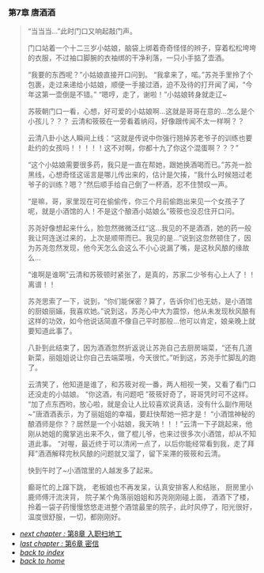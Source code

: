 ### 第7章 唐酒酒

>“当当当...”此时门口又响起敲门声。
>
>门口站着一个十二三岁小姑娘，脑袋上绑着奇奇怪怪的辫子，穿着松松垮垮的衣服，不过袖口脚腕的衣袖绑的干净利落，一只小手掂了壶酒。
>
>“我要的东西呢？”小姑娘直接开口问到。
“我拿来了，喏。”苏尧手里拎了个包裹，走过来递给小姑娘，顺便一手接过酒，迫不及待的打开闻了闻，“今年这第一壶倒是不错。”
“嗯哼，走了，谢啦！”小姑娘转身就走辽~
>
>苏筱朝门口一看，心想，好可爱的小姑娘啊...这就是哥哥在意的...怎么是个小孩儿？？？
>云清和筱筱在一旁看着纳闷，好像跟传闻不太一样啊？？
>
>云清八卦小达人瞬间上线：“这就是传说中你强行翘掉苏老爷子的训练也要赴约的女孩吗！！！！！这不对啊，你都十九了你这个混蛋啊？？？”
>
>“这个小姑娘需要很多药，我只是一直在帮她，跟她换酒喝而已。”苏尧一脸黑线，心想奇怪这谣言是哪儿传出来的，估计是欠揍，“我什么时候翘过老爷子的训练？嗯？”然后顺手给自己倒了一杯酒，忍不住赞叹一声。
>
>“是嘛，哥，家里现在可在偷偷传，你三个月前偷跑出来见一个女孩子了呢，就是小酒馆的人！不是这个酿酒小姑娘么”筱筱也没忍住开口问。
>
>苏尧好像想起来什么，脸忽然微微泛红“这...我见的不是酒酒，她的药一般我让阿连送过来的，上次是顺带而已。我见的是...”说到这忽然顿住了，因为苏尧忽然发现，他今天怎么会这么不小心说漏了嘴，是这秋风酿的缘故么...
>
>“谁啊是谁啊”云清和苏筱顿时紧张了，是真的，苏家二少爷有心上人了！！离谱！！
>
>苏尧思索了一下，说到，“你们能保密？算了，告诉你们也无妨，是小酒馆的厨娘丽婳，我喜欢她。”说到这，苏尧心中大为震惊，他从未发现秋风酿有这样的功效，如今他说话简直不像自己平时那般...他可以肯定，娘亲晚上就要知道此事了。
>
>八卦到此结束了，因为酒酒忽然折返说让苏尧自己去厨房端菜，“还有几道新菜，丽姐姐说让你自己去端菜哦，今天很忙。”听到这，苏尧手忙脚乱的跑了。
>
>云清笑了，他知道是谁了，和苏筱对视一番，两人相视一笑，又看了看门口还没走的小姑娘。
>“你这酒，有问题吧 ”筱筱好奇了，哥哥凭时可不这样。
>“加了点东西哟，放心啦，就是会让人比较喜欢说真话，没有什么副作用哒~”唐酒酒表示，为了丽姐姐的幸福，要赶快帮她一把才是！
>“小酒馆神秘的酿酒师是你？？居然是一个小姑娘，我天呐！！！”云清一下子跳起来，他刚从她姐的魔掌逃出来不久，做了棍儿爷，也来过很多次小酒馆，却从不知道此事。
>“对喔，最近终于可以清闲一点了，以后你能经常看到我，走了拜拜”酒酒解释完秋风酿的问题就又溜了，留下呆滞的筱筱和云清。
>
>快到午时了~小酒馆里的人越发多了起来。
>
>癫哥忙的上蹿下跳，
老板娘也不再发呆，认真安排客人和结账，
厨房里小鹿师傅汗流浃背，
院子某个角落丽姐姐和苏尧刚刚碰上面，
酒酒下了楼，拎着一袋子药慢慢悠悠走进整个酒馆最里的院子，此时风停了，阳光很好，温度很舒服，一切，都刚刚好。

- [*next chapter :* 第8章 入职扫地工](https://fiiish-yu.github.io/redleaf/chapter8)
- [*last chapter :* 第6章 密信](https://fiiish-yu.github.io/redleaf/chapter6)
- [*back to index*](https://fiiish-yu.github.io/redleaf/index)
- [*back to home*](https://fiiish-yu.github.io/)
